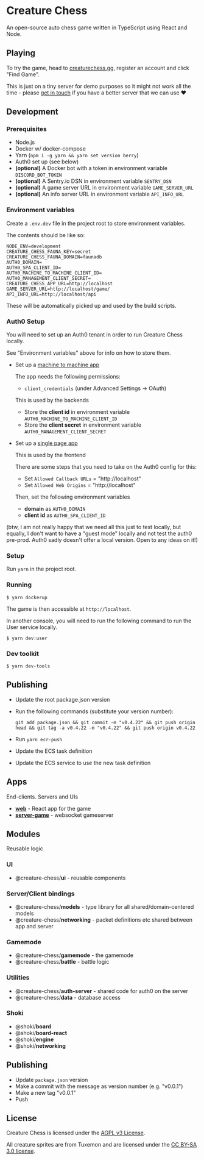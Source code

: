 # Creature Chess

An open-source auto chess game written in TypeScript using React and Node.

## Playing

To try the game, head to [creaturechess.gg](https://creaturechess.gg), register an account and click "Find Game".

This is just on a tiny server for demo purposes so it might not work all the time - please [get in touch](mailto:jameskmonger@hotmail.co.uk) if you have a better server that we can use :heart:

## Development

### Prerequisites

- Node.js
- Docker w/ docker-compose
- Yarn (`npm i -g yarn && yarn set version berry`)
- Auth0 set up (see below)
- **(optional)** A Docker bot with a token in environment variable `DISCORD_BOT_TOKEN`
- **(optional)** A Sentry.io DSN in environment variable `SENTRY_DSN`
- **(optional)** A game server URL in environment variable `GAME_SERVER_URL`
- **(optional)** An info server URL in environment variable `API_INFO_URL`

### Environment variables

Create a `.env.dev` file in the project root to store environment variables.

The contents should be like so:

```
NODE_ENV=development
CREATURE_CHESS_FAUNA_KEY=secret
CREATURE_CHESS_FAUNA_DOMAIN=faunadb
AUTH0_DOMAIN=
AUTH0_SPA_CLIENT_ID=
AUTH0_MACHINE_TO_MACHINE_CLIENT_ID=
AUTH0_MANAGEMENT_CLIENT_SECRET=
CREATURE_CHESS_APP_URL=http://localhost
GAME_SERVER_URL=http://localhost/game/
API_INFO_URL=http://localhost/api
```

These will be automatically picked up and used by the build scripts.

### Auth0 Setup

You will need to set up an Auth0 tenant in order to run Creature Chess locally.

See "Environment variables" above for info on how to store them.

- Set up a [machine to machine app](https://auth0.com/docs/applications/set-up-an-application/register-machine-to-machine-applications)

  The app needs the following permissions:

  - `client_credentials` (under Advanced Settings -> OAuth)

  This is used by the backends

  - Store the **client id** in environment variable `AUTH0_MACHINE_TO_MACHINE_CLIENT_ID`
  - Store the **client secret** in environment variable `AUTH0_MANAGEMENT_CLIENT_SECRET`

- Set up a [single page app](https://auth0.com/docs/applications/set-up-an-application/register-single-page-app)

  This is used by the frontend

  There are some steps that you need to take on the Auth0 config for this:

  - Set `Allowed Callback URLs` = "http://localhost"
  - Set `Allowed Web Origins` = "http://localhost"

  Then, set the following environment variables

  - **domain** as `AUTH0_DOMAIN`
  - **client id** as `AUTH0_SPA_CLIENT_ID`

(btw, I am not really happy that we need all this just to test locally, but equally, I don't want to have a "guest mode" locally and not test the auth0 pre-prod. Auth0 sadly doesn't offer a local version. Open to any ideas on it!)

### Setup

Run `yarn` in the project root.

### Running

```shell
$ yarn dockerup
```

The game is then accessible at `http://localhost`.

In another console, you will need to run the following command to run the User service locally.

```shell
$ yarn dev:user
```

### Dev toolkit

```shell
$ yarn dev-tools
```

## Publishing

- Update the root package.json version
- Run the following commands (substitute your version number):

  ```
  git add package.json && git commit -m "v0.4.22" && git push origin head && git tag -a v0.4.22 -m "v0.4.22" && git push origin v0.4.22
  ```

- Run `yarn ecr-push`
- Update the ECS task definition
- Update the ECS service to use the new task definition

## Apps

End-clients. Servers and UIs

- [**web**](./apps/web/README.md) - React app for the game
- [**server-game**](./apps/server-game/README.md) - websocket gameserver

## Modules

Reusable logic

### UI

- \@creature-chess/**ui** - reusable components

### Server/Client bindings

- \@creature-chess/**models** - type library for all shared/domain-centered models
- \@creature-chess/**networking** - packet definitions etc shared between app and server

### Gamemode

- \@creature-chess/**gamemode** - the gamemode
- \@creature-chess/**battle** - battle logic

### Utilities

- \@creature-chess/**auth-server** - shared code for auth0 on the server
- \@creature-chess/**data** - database access

### Shoki

- \@shoki/**board**
- \@shoki/**board-react**
- \@shoki/**engine**
- \@shoki/**networking**

## Publishing

- Update `package.json` version
- Make a commit with the message as version number (e.g. "v0.0.1")
- Make a new tag "v0.0.1"
- Push

## License

Creature Chess is licensed under the [AGPL v3 License](LICENSE).

All creature sprites are from Tuxemon and are licensed under the [CC BY-SA 3.0 license](https://creativecommons.org/licenses/by-sa/3.0/).
